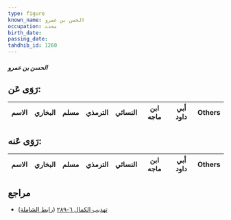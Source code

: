 ```yaml
---
type: figure
known_name: الحسن بن عمرو
occupation: محدث
birth_date:
passing_date:
tahdhib_id: 1260
---
```

##### الحسن بن عمرو

## رَوَى عَن:
| الاسم | البخاري | مسلم | الترمذي | النسائي | ابن ماجه | أبي داود | Others |
| ----- | ------- | ---- | ------- | ------- | -------- | -------- | ------ |
## رَوَى عَنه:
| الاسم | البخاري | مسلم | الترمذي | النسائي | ابن ماجه | أبي داود | Others |
| ----- | ------- | ---- | ------- | ------- | -------- | -------- | ------ |
## مراجع
- [تهذيب الكمال ٦-٢٨٩](obsidian://open?vault=Tahdhib-al-Kamal&file=Figures/١٢٦٠-الحسن%20بن%20عمرو) ([رابط الشاملة](https://shamela.ws/book/3722/2953))